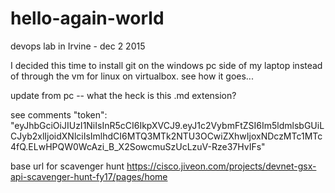 # hello-again-world
devops lab in Irvine - dec 2 2015

I decided this time to install git on the windows pc side of my laptop instead of through the vm for linux on virtualbox.  see how it goes...


update from pc -- what the heck is this .md extension?

see comments
  "token": "eyJhbGciOiJIUzI1NiIsInR5cCI6IkpXVCJ9.eyJ1c2VybmFtZSI6Im5ldmlsbGUiLCJyb2xlIjoidXNlciIsImlhdCI6MTQ3MTk2NTU3OCwiZXhwIjoxNDczMTc1MTc4fQ.ELwHPQW0WcAzi_B_X2SowcmuSzUcLzuV-Rze37HvIFs"


base url for scavenger hunt
https://cisco.jiveon.com/projects/devnet-gsx-api-scavenger-hunt-fy17/pages/home


